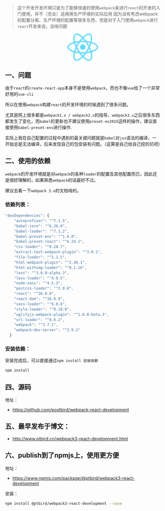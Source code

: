 
> 这个开发开发环境只是为了能够快速的使用`webpack`来进行`react`的开发的入门使用，并不（完全）适用用生产环境的实际应用
> 因为没有考虑webpack的配置分离、生产环境的配置等很多东西，但是对于入门使用`webpack`进行`react`开发来说，没啥问题

<img src="./src/images/logo.svg" width="100px" style="margin:0 auto;display:block;">


## 一、问题

由于`react`的`create-react-app`本身不是使用`webpack`，而也不像`vue`给了一个非常好用的`vue-cli`

所以在使用`webpack`构建`react`的开发环境的时候遇到了很多问题。

尤其是网上很多都是`webpack1.x / webpack2.x`的指导，`webpack3.x`之后很多东西都发生了变化，而`babel`的更新也不建议使用`preset-es201X`这样的操作，建议直接使用`babel-preset-env`进行操作.


实际上我在自己配置的过程中遇到的最关键问题就是`babel`对`jsx`语法的编译，一开始总是无法编译，后来发现自己的包安装有问题。（这算是自己给自己挖的坑吧）


## 二、使用的依赖

`webpack`的开发环境就是对`webpack`的各种`loader`的配置及其他配置而已，因此还是很好理解的，如果熟悉`webpack`的话最好不过。

建议去看一下`webpack 3.x`的文档啥的。

### 依赖列表：

```javascript
"devDependencies": {
    "autoprefixer": "^7.1.5",
    "babel-core": "^6.26.0",
    "babel-loader": "^7.1.2",
    "babel-preset-env": "^1.6.0",
    "babel-preset-react": "^6.24.1",
    "css-loader": "^0.28.7",
    "extract-text-webpack-plugin": "^3.0.1",
    "file-loader": "^1.1.5",
    "html-webpack-plugin": "^2.30.1",
    "html-withimg-loader": "^0.1.16",
    "less": "^3.0.0-alpha.3",
    "less-loader": "^4.0.5",
    "node-sass": "^4.5.3",
    "postcss-loader": "^2.0.8",
    "react": "^16.0.0",
    "react-dom": "^16.0.0",
    "sass-loader": "^6.0.6",
    "style-loader": "^0.19.0",
    "uglifyjs-webpack-plugin": "^1.0.0-beta.3",
    "url-loader": "^0.6.2",
    "webpack": "^3.7.1",
    "webpack-dev-server": "^2.9.2"
  }
```

### 安装依赖：

安装完成后，可以直接通过`npm install 安装依赖`

```bash
npm install 
```

## 四、源码

地址：
- https://github.com/postbird/webpack-react-development

## 五、最早发布于博文：

- http://www.ptbird.cn/webpack3-react-development.html

## 六、publish到了npmjs上，使用更方便

地址：

- https://www.npmjs.com/package/@ptbird/webpack3-react-development

安装：

```bash
npm install @ptbird/webpack3-react-development --save
```